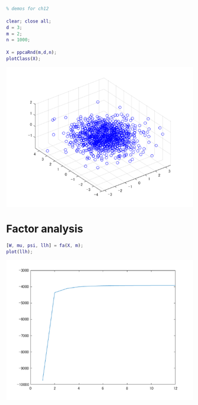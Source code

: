 ```matlab
% demos for ch12

clear; close all;
d = 3;
m = 2;
n = 1000;

X = ppcaRnd(m,d,n);
plotClass(X);
```

![figure_0.png](fa_demo_images/figure_0.png)

# Factor analysis
```matlab
[W, mu, psi, llh] = fa(X, m);
plot(llh);
```

![figure_1.png](fa_demo_images/figure_1.png)

